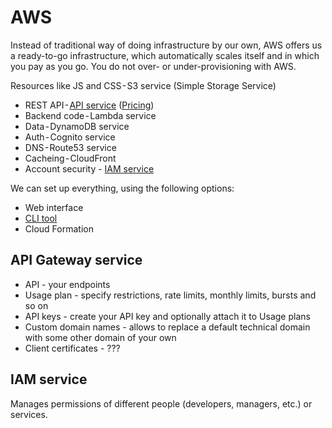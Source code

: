 # AWS

Instead of traditional way of doing infrastructure by our own, AWS offers us a ready-to-go infrastructure, which automatically scales itself and in which you pay as you go. You do not over- or under-provisioning with AWS.

Resources like JS and CSS - S3 service (Simple Storage Service)
* REST API - [API service](https://docs.aws.amazon.com/apigateway/index.html#lang/en_us) ([Pricing](https://aws.amazon.com/ru/api-gateway/pricing/))
* Backend code - Lambda service
* Data - DynamoDB service
* Auth - Cognito service
* DNS - Route53 service
* Cacheing - CloudFront
* Account security - [IAM service](https://docs.aws.amazon.com/en_us/IAM/latest/UserGuide/introduction.html)

We can set up everything, using the following options:
* Web interface
* [CLI tool](https://docs.aws.amazon.com/cli/latest/reference/)
* Cloud Formation

## API Gateway service

* API - your endpoints
* Usage plan - specify restrictions, rate limits, monthly limits, bursts and so on
* API keys - create your API key and optionally attach it to Usage plans
* Custom domain names - allows to replace a default technical domain with some other domain of your own
* Client certificates - ???

## IAM service

Manages permissions of different people (developers, managers, etc.) or services.

